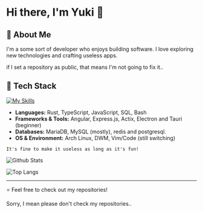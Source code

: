 # Hi there, I'm Yuki 👋

## 🚀 About Me
I'm a some sort of developer who enjoys building software. I love exploring new technologies and crafting useless apps.

if I set a repository as public, that means I'm not going to fix it..

## 🔧 Tech Stack
[![My Skills](https://skillicons.dev/icons?i=actix,angular,arch,bash,bun,css,dart,discord,electron,express,flutter,git,html,js,linux,mysql,nodejs,obsidian,postgres,pug,redis,rust,sqlite,tauri,ts,vim,vite,vscode)](https://skillicons.dev)

- **Languages:** Rust, TypeScript, JavaScript, SQL, Bash
- **Frameworks & Tools:** Angular, Express.js, Actix, Electron and Tauri (beginner)
- **Databases:** MariaDB, MySQL (mostly), redis and postgresql.
- **OS & Environment:** Arch Linux, DWM, Vim/Code (still switching)

`It's fine to make it useless as long as it's fun!`


![Github Stats](https://github-readme-stats.vercel.app/api/?username=yukiisen&theme=radical)

![Top Langs](https://github-readme-stats.vercel.app/api/top-langs/?username=yukiisen&theme=radical)

---
⭐ Feel free to check out my repositories!

Sorry, I mean please don't check my repositories..
